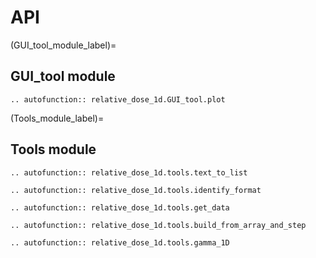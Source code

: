 # API

(GUI_tool_module_label)=
## GUI_tool module

```{eval-rst}
.. autofunction:: relative_dose_1d.GUI_tool.plot
```
(Tools_module_label)=
## Tools module

```{eval-rst}
.. autofunction:: relative_dose_1d.tools.text_to_list
```

```{eval-rst}
.. autofunction:: relative_dose_1d.tools.identify_format
```

```{eval-rst}
.. autofunction:: relative_dose_1d.tools.get_data
```

```{eval-rst}
.. autofunction:: relative_dose_1d.tools.build_from_array_and_step
```

```{eval-rst}
.. autofunction:: relative_dose_1d.tools.gamma_1D
```